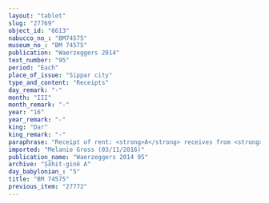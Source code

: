 ```yaml
---
layout: "tablet"
slug: "27769"
object_id: "6613"
nabucco_no_: "BM74575"
museum_no_: "BM 74575"
publication: "Waerzeggers 2014"
text_number: "95"
period: "Each"
place_of_issue: "Sippar city"
type_and_content: "Receipts"
day_remark: "-"
month: "III"
month_remark: "-"
year: "16"
year_remark: "-"
king: "Dar"
king_remark: "-"
paraphrase: "Receipt of rent: <strong>A</strong> receives from <strong>B</strong> the rent (<em>idū</em>) of the house until (<em>adi</em>) the end of Simān (III) of Darius 17<sup>th</sup> year. Each party has taken a copy. 4 witnesses and the scribe.<br /> &nbsp;<br /> <strong>A</strong> = Marduk-rēmanni/Bēl-uballiṭ//Ṣāhit-gin&ecirc;; <strong>B</strong> = &Scaron;ama&scaron;-iddin/Nab&ucirc;-&scaron;umu-i&scaron;kun; Scribe = Rēmūt-Bēl/Bēl-uballiṭ<br /> &nbsp;"
imported: "Melanie Gross (03/11/2016)"
publication_name: "Waerzeggers 2014 95"
archive: "Ṣāhit-ginê A"
day_babylonian_: "5"
title: "BM 74575"
previous_item: "27772"
---
```

